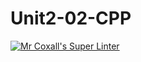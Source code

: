 # Unit2-02-CPP
[![Mr Coxall's Super Linter](https://github.com/ICS3U-Programming-JessahT/Unit2-02-CPP/workflows/Mr%20Coxall's%20Super%20Linter/badge.svg)](https://github.com/ICS3U-Programming-JessahT/Unit2-02-CPP/actions/)
